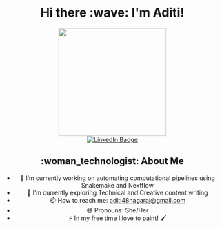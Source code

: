 <h1 align="center">
  Hi there :wave: I'm Aditi! 
</h1>

<div id="header" align="center">
  <img src="https://media.giphy.com/media/hpXdHPfFI5wTABdDx9/giphy.gif" width="250"/>
</div>

<div id="badges" align="center">
  <a href="https://www.linkedin.com/in/aditi-nagaraj-195389176">
    <img src="https://img.shields.io/badge/LinkedIn-blue?style=for-the-badge&logo=linkedin&logoColor=white" alt="LinkedIn Badge"/>
  </a>
</div>

<h2 align="center">
 :woman_technologist: About Me 
</h1>

<div align="center">

- 🔭 I’m currently working on automating computational pipelines using Snakemake and Nextflow
- 🌱 I’m currently exploring Technical and Creative content writing
- 📫 How to reach me: aditi48nagaraj@gmail.com
- 😄 Pronouns: She/Her
- ⚡ In my free time I love to paint! 🖌️
</div>
